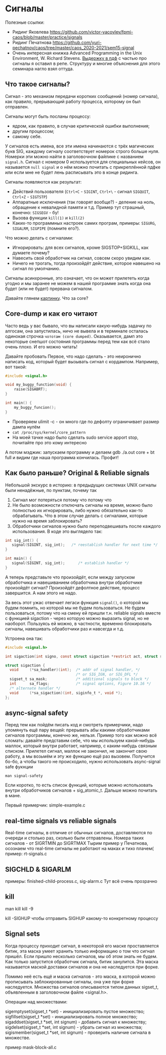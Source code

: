 # Сигналы

Полезные ссылки:
- Ридинг Яковлева https://github.com/victor-yacovlev/fpmi-caos/blob/master/practice/signals
- Ридинг Печатнова https://github.com/yuri-pechatnov/caos/tree/master/caos_2020-2021/sem15-signal
- Очень интересная книжка Advanced Programming in the Unix Environment, W. Richard Stevens. [Выдержку в пдф](./APUE-3rd-signals.pdf) с частью про сигналы я оставил в репе. Структуру и многие объяснения для этого семинара нагло взял оттуда.


## Что такое сигналы?
Сигнал - это механизм передачи коротких сообщений (номер сигнала), как правило, прерывающий работу процесса, которому он был отправлен.

Сигналы могут быть посланы процессу:
- ядром, как правило, в случае критической ошибки выполнения;
- другим процессом;
- самому себе.

У сигналов есть имена, все эти имена начинаются с трёх магических букв SIG, каждому сигналу соответствует номерок строго больше нуля. Номерки эти можно найти в заголовочном файлике с названием `signal.h`. 
Сигнал с номером 0 используется для специальных кейсов, он называется `null signal` и о нём можно почитать с прикреплённой пдфке или если мне не будет лень расписывать это в конце ридинга.

Сигналы появляются как результат:
- Действий пользователя (`Ctrl+C` - `SIGINT`, `Ctrl+\` - сигнал `SIGQUIT`, `Ctrl+Z` - `SIGTSTP`)
- Аппаратные исключения (так говорят вообще?) - деление на ноль, обращение к невалидной памяти и т.д. Пример тут страшный, конечно: `SIGSEGV` - бу!
- Вызова функции `kill(1)` и `kill(2)`
- Каких-то программных настроек самих програм, примеры: `SIGURG`, `SIGALRM`, `SIGPIPE` (помните его?).

Что можно делать с сигналами:
- Игнорировать: для всех сигналов, кроме SIGSTOP+SIGKILL, как думаете почему?
- Навесить свой обработчик на сигнал, совсем скоро увидим как.
- Ничего не трогать, тогда произойдёт действие, которое навешено на сигнал по умолчанию.

Сигналы асинхронные, это означает, что он может прилететь когда угодно и мы заранее не можем в нашей программе знать когда она будет (или не будет) прервана сигналом.

Давайте глянем [картинку](./signal-table.png). Что за core?

## Core-dump и как его читают 
Часто ведь у вас бывало, что вы написали какую-нибудь задачку по алгосам, она запустилась, ничо не вывела и в терминале осталась одинокая строчка `чототам (core dumped)`. Оказывается, дамп это некоторые снепшот состояния программы перед тем как всё стало очень плохо. И его можно читать!

Давайте пробовать
Первое, что надо сделать - это неиронично написать код, который будет вызывать сигнал с кордампом. Например, вот такой:
```c
#include <signal.h>

void my_buggy_function(void) {
    raise(SIGABRT);
}

int main() {
    my_buggy_funcion();
}
```
- Проверяем ulimit -c - он много где по дефолту ограничивает размер дампа нулём
- `сat /proc/sys/kernel/core_pattern`
- На моей тачке надо было сделать sudo service apport stop, почитайте про это кому интересно 

А потом мэджик: запускаем программу и делаем gdb ./a.out core + bt full и видим где наша программа кончилась. Профит! 

## Как было раньше? Original & Reliable signals
Небольшой экскурс в историю: в предыдущих системах UNIX сигналы были ненадёжные, по пунктам, почему так
1) Сигнал мог потеряться потому что потому что 
2) Не было возможности отключать сигналы на время, можно было полностью их игнорировать, либо нужно обязательно как-то обрабатывать. Что в этом случае делать с сигналами, которые нужно на время заблокировать? 
3) Обработчики сигналов нужно было переподвешивать после каждого использования. В коде это выглядело так: 

```c
int sig_int() {
   signal(SIGINT, sig_int);   /* reestablish handler for next time */
}

int main() {
   signal(SIGINT, sig_int);      /* establish handler */ 
}
```
А теперь представьте что произойдёт, если между запуском обработчика и навешиванием обработчика внутри обработчике произойдёт сигнал? Произойдёт дефолтное действие, процесс завершится. А нам этого не надо.

За весь этот ужас отвечает легаси функция `signal()`, о которой мы будем помнить, но которой мы не будем пользоваться. 
Не будем пользоваться, потому что на смену ей пришли т.н. reliable signals вместе с функцией sigaction - через которую можно выразить signal, но не наоборот. Пользуясь ей можно, в частности, временно блокировать сигналы,  навешивать обработчики раз и навсегда и т.д.

Устроена она так:
```c
#include <signal.h>

int sigaction(int signo, const struct sigaction *restrict act, struct sigaction *restrict oact);

struct sigaction {
  void     (*sa_handler)(int);  /* addr of signal handler, */
                                /* or SIG_IGN, or SIG_DFL */
  sigset_t sa_mask;             /* additional signals to block */
  int      sa_flags;            /* signal options, Figure 10.16 */
  /* alternate handler */
  void     (*sa_sigaction)(int, siginfo_t *, void *);
};
```

## async-signal safety
Перед тем как пойдём писать код и смотреть примерчики, надо упомянуть ещё пару вещей: прерывать абы какими обработчиками сигналов программы, конечно же, нельзя. Пример того как можно всё сломать: давайте представим себе, что мы используем какой-нибудь маллок, который внутри работает, например, с каким-нибудь связным списком. Прилетел сигнал, маллок не закончил,  не закончит свою работу, а мы возьмём и эту же функцию ещё раз вызовем. Получится бо-бо, а чтобы такого не происходило, нужно использовать async-signal safe фукнции

`man signal-safety`

Если коротко, то есть список функций, которые можно использовать внутри обработчиков сигналов + sig_atomic_t. Дальше можно почитать в мане.

Первый примерчик: simple-example.c
## real-time signals vs reliable signals
Real-time сигналы, в отличие от обычных сигналов, доставляются по очереди и столько раз, сколько были отправлены. Номера таких сигналов - от SIGRTMIN до SIGRTMAX
Тырим пример у Печатнова, осознаем что real-time сигналы не работают на маках и тихо плачем(
пример: rt-signals.c

## SIGCHLD & SIGARLM
примеры: finished-child-process.c, sig-alarm.c
Тут всё очень прозрачно

## kill
man kill 
kill -9 <pid>

kill -SIGHUP <pid> чтобы отправить SIGHUP какому-то конкретному процессу

## Signal sets
Когда процессу приходит сигнал, в некоторой его маске проставляется битик, эта маска умеет хранить только информацию о том что сигнал пришёл. Если пришло несколько сигналов, мы об этом знать не будем. Как только запустится обработчик сигнала, битик занулится. Эта маска называется маской доставки сигналов и она не наследуется при форке.

Помимо неё есть ещё и маска сигналов - это маска, в которой можно прописывать заблокированные сигналы, она уже при  форке наследуется.
Множества сигналов описываются типом данных sigset_t, объявленным в заголовочном файле <signal.h>.

Операции над множествами:

sigemptyset(sigset_t *set) - инициализировать пустое множество;
sigfillset(sigset_t *set) - инициализировать полное множество;
sigaddset(sigset_t *set, int signum) - добавить сигнал к множеству;
sigdelset(sigset_t *set, int signum) - убрать сигнал из множества;
sigismember(sigset_t *set, int signum) - проверить наличие сигнала в множестве.

пример mask-block-all.c